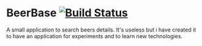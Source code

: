# BeerBase [![Build Status](https://app.bitrise.io/app/17c920d10c0c807a/status.svg?token=ycdeLTSD1wJ4Prrv-fOi-Q&branch=master)](https://app.bitrise.io/app/17c920d10c0c807a)

A small application to search beers details. It's useless but i have created it to have an application for experiments and to learn new technologies.
